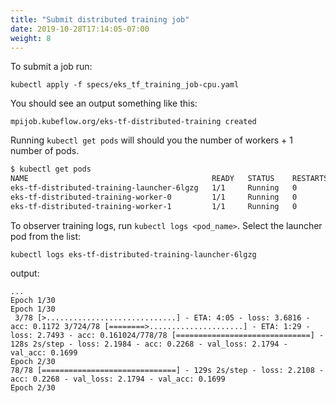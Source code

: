 ```yaml
---
title: "Submit distributed training job"
date: 2019-10-28T17:14:05-07:00
weight: 8
---
```


To submit a job run:
```
kubectl apply -f specs/eks_tf_training_job-cpu.yaml
```
You should see an output something like this:
```
mpijob.kubeflow.org/eks-tf-distributed-training created
```
Running `kubectl get pods` will should you the number of workers + 1 number of pods.

```bash
$ kubectl get pods
NAME                                         READY   STATUS    RESTARTS   AGE
eks-tf-distributed-training-launcher-6lgzg   1/1     Running   0          63s
eks-tf-distributed-training-worker-0         1/1     Running   0          66s
eks-tf-distributed-training-worker-1         1/1     Running   0          66s
```

To observer training logs, run `kubectl logs <pod_name>`. Select the launcher pod from the list:

```
kubectl logs eks-tf-distributed-training-launcher-6lgzg
```

output:
```
...
Epoch 1/30
Epoch 1/30
 3/78 [>.............................] - ETA: 4:05 - loss: 3.6816 - acc: 0.1172 3/724/78 [========>.....................] - ETA: 1:29 - loss: 2.7493 - acc: 0.161024/778/78 [==============================] - 128s 2s/step - loss: 2.1984 - acc: 0.2268 - val_loss: 2.1794 - val_acc: 0.1699
Epoch 2/30
78/78 [==============================] - 129s 2s/step - loss: 2.2108 - acc: 0.2268 - val_loss: 2.1794 - val_acc: 0.1699
Epoch 2/30
```
